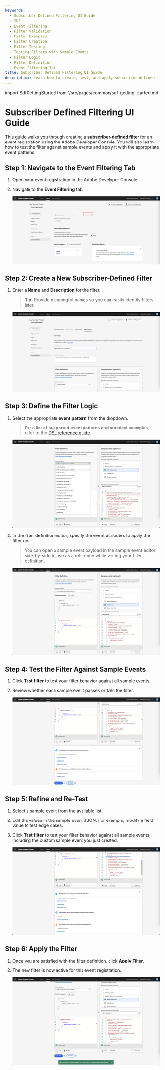 ```yaml
---
keywords:
  - Subscriber Defined Filtering UI Guide
  - SDF
  - Event Filtering
  - Filter Validation
  - Filter Examples
  - Filter Creation
  - Filter Testing
  - Testing Filters with Sample Events
  - Filter Logic
  - Filter Definition
  - Event Filtering Tab
title: Subscriber Defined Filtering UI Guide
description: Learn how to create, test, and apply subscriber-defined filters for event registrations using the Adobe Developer Console UI.
---
```


import SdfGettingStarted from '/src/pages/common/sdf-getting-started.md'

# Subscriber Defined Filtering UI Guide

This guide walks you through creating a **subscriber-defined filter** for an event registration using the Adobe Developer Console. You will also learn how to test the filter against sample events and apply it with the appropriate event patterns.

<SdfGettingStarted/>

## Step 1: Navigate to the Event Filtering Tab

1. Open your event registration in the Adobe Developer Console.
2. Navigate to the **Event Filtering** tab.

   ![Event Filtering Tab](/src/pages/guides/img/subsriber_defined_filtering/sf_event_filtering_tab.png)

## Step 2: Create a New Subscriber-Defined Filter

1. Enter a **Name** and **Description** for the filter.
   > **Tip:** Provide meaningful names so you can easily identify filters later.

   ![Add name and description for your subscriber filter](/src/pages/guides/img/subsriber_defined_filtering/sf_create_filter_add_name_and_description.png)

## Step 3: Define the Filter Logic

1. Select the appropriate **event pattern** from the dropdown.
   >For a list of supported event patterns and practical examples, refer to the [DSL reference guide](./dsl.md).

   ![Add name and description for your subscriber filter](/src/pages/guides/img/subsriber_defined_filtering/sf_event_patterns.png)

2. In the filter definition editor, specify the event attributes to apply the filter on.
   >You can open a sample event payload in the sample event editor side-by-side to use as a reference while writing your filter definition.

   ![Create your JSON filter definition](/src/pages/guides/img/subsriber_defined_filtering/sf_create_filter_definition.png)

## Step 4: Test the Filter Against Sample Events

1. Click **Test filter** to test your filter behavior against all sample events.
2. Review whether each sample event passes or fails the filter.

   ![Test your filter against sample events](/src/pages/guides/img/subsriber_defined_filtering/sf_test_filter.png)

## Step 5: Refine and Re-Test

1. Select a sample event from the available list.
2. Edit the values in the sample event JSON. For example, modify a field value to test edge cases.
3. Click **Test filter** to test your filter behavior against all sample events, including the custom sample event you just created.

   ![Test your filter against custom sample events](/src/pages/guides/img/subsriber_defined_filtering/sf_test_against_custom_sample_event.png)

## Step 6: Apply the Filter

1. Once you are satisfied with the filter definition, click **Apply Filter**.
2. The new filter is now active for this event registration.

   ![Apply filter](/src/pages/guides/img/subsriber_defined_filtering/sf_apply_filter.png)